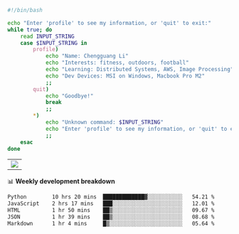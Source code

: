 ```bash
#!/bin/bash

echo "Enter 'profile' to see my information, or 'quit' to exit:"
while true; do
    read INPUT_STRING
    case $INPUT_STRING in
        profile)
            echo "Name: Chengguang Li"
            echo "Interests: fitness, outdoors, football"
            echo "Learning: Distributed Systems, AWS, Image Processing"
            echo "Dev Devices: MSI on Windows, Macbook Pro M2"
            ;;
        quit)
            echo "Goodbye!"
            break
            ;;
        *)
            echo "Unknown command: $INPUT_STRING"
            echo "Enter 'profile' to see my information, or 'quit' to exit:"
            ;;
    esac
done

```

<!--Contribution Graph-->
<table>
  <tr>
    <td>
      <picture>
        <source media="(prefers-color-scheme: light)" srcset="https://github-readme-activity-graph.vercel.app/graph?username=chengguang-li&theme=xcode&bg_color=FF000000&color=000000&hide_border=true" />
        <img src="https://github-readme-activity-graph.vercel.app/graph?username=chengguang-li&theme=xcode&bg_color=FF000000&hide_border=true" />
      </picture>
  </tr>
</table>

📊 **Weekly development breakdown**

<!--START_SECTION:waka-->

```txt
Python        10 hrs 20 mins  █████████████▓░░░░░░░░░░░   54.21 %
JavaScript    2 hrs 17 mins   ███░░░░░░░░░░░░░░░░░░░░░░   12.01 %
HTML          1 hr 50 mins    ██▒░░░░░░░░░░░░░░░░░░░░░░   09.67 %
JSON          1 hr 39 mins    ██▒░░░░░░░░░░░░░░░░░░░░░░   08.68 %
Markdown      1 hr 4 mins     █▒░░░░░░░░░░░░░░░░░░░░░░░   05.64 %
```

<!--END_SECTION:waka-->

